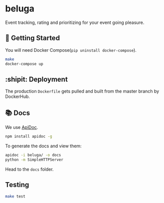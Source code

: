 beluga
===================

Event tracking, rating and prioritizing for your event going pleasure.


## :running: Getting Started

You will need Docker Compose(`pip uninstall docker-compose`).

```bash
make
docker-compose up
```

## :shipit: Deployment

The production `Dockerfile` gets pulled and built from the master
branch by DockerHub.

## :books: Docs

We use [ApiDoc](http://apidocjs.com/).

```bash
npm install apidoc -g
```

To generate the docs and view them:

```bash
apidoc -i beluga/ -o docs
python -m SimpleHTTPServer
```

Head to the `docs` folder.

## Testing

```bash
make test
```